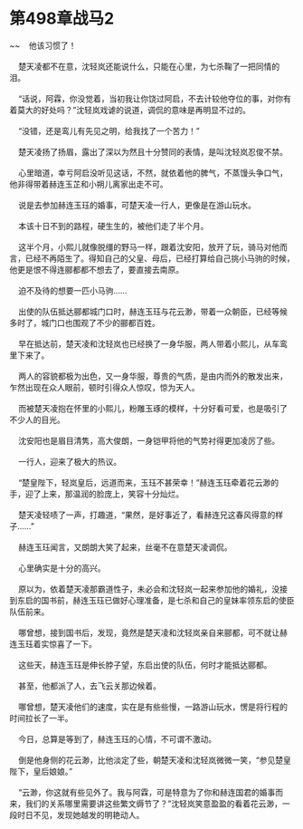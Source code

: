 # 第498章战马2
~~&nbsp;&nbsp;&nbsp;&nbsp;他该习惯了！<br><br>&nbsp;&nbsp;&nbsp;&nbsp;楚天凌都不在意，沈轻岚还能说什么，只能在心里，为七杀鞠了一把同情的泪。<br><br>&nbsp;&nbsp;&nbsp;&nbsp;“话说，阿霖，你没觉着，当初我让你饶过阿启，不去计较他夺位的事，对你有着莫大的好处吗？”沈轻岚戏谑的说道，调侃的意味是再明显不过的。<br><br>&nbsp;&nbsp;&nbsp;&nbsp;“没错，还是鸾儿有先见之明，给我找了一个苦力！”<br><br>&nbsp;&nbsp;&nbsp;&nbsp;楚天凌扬了扬眉，露出了深以为然且十分赞同的表情，是叫沈轻岚忍俊不禁。<br><br>&nbsp;&nbsp;&nbsp;&nbsp;心里暗道，幸亏阿启没听见这话，不然，就依着他的脾气，不蒸馒头争口气，他非得带着赫连玉芷和小朔儿离家出走不可。<br><br>&nbsp;&nbsp;&nbsp;&nbsp;说是去参加赫连玉珏的婚事，可楚天凌一行人，更像是在游山玩水。<br><br>&nbsp;&nbsp;&nbsp;&nbsp;本该十日不到的路程，硬生生的，被他们走了半个月。<br><br>&nbsp;&nbsp;&nbsp;&nbsp;这半个月，小熙儿就像脱缰的野马一样，跟着沈安阳，放开了玩，骑马对他而言，已经不再陌生了。得知自己的父皇、母后，已经打算给自己挑小马驹的时候，他更是恨不得连郦都都不想去了，要直接去南原。<br><br>&nbsp;&nbsp;&nbsp;&nbsp;迫不及待的想要一匹小马驹……<br><br>&nbsp;&nbsp;&nbsp;&nbsp;出使的队伍抵达郦都城门口时，赫连玉珏与花云渺，带着一众朝臣，已经等候多时了，城门口也围观了不少的郦都百姓。<br><br>&nbsp;&nbsp;&nbsp;&nbsp;早在抵达前，楚天凌和沈轻岚也已经换了一身华服，两人带着小熙儿，从车鸾里下来了。<br><br>&nbsp;&nbsp;&nbsp;&nbsp;两人的容貌都极为出色，又一身华服，尊贵的气质，是由内而外的散发出来，乍然出现在众人眼前，顿时引得众人惊叹，惊为天人。<br><br>&nbsp;&nbsp;&nbsp;&nbsp;而被楚天凌抱在怀里的小熙儿，粉雕玉琢的模样，十分好看可爱，也是吸引了不少人的目光。<br><br>&nbsp;&nbsp;&nbsp;&nbsp;沈安阳也是眉目清隽，高大俊朗，一身铠甲将他的气势衬得更加凌厉了些。<br><br>&nbsp;&nbsp;&nbsp;&nbsp;一行人，迎来了极大的热议。<br><br>&nbsp;&nbsp;&nbsp;&nbsp;“楚皇陛下，轻岚皇后，远道而来，玉珏不甚荣幸！”赫连玉珏牵着花云渺的手，迎了上来，那温润的脸庞上，笑容十分灿烂。<br><br>&nbsp;&nbsp;&nbsp;&nbsp;楚天凌轻啧了一声，打趣道，“果然，是好事近了，看赫连兄这春风得意的样子……”<br><br>&nbsp;&nbsp;&nbsp;&nbsp;赫连玉珏闻言，又朗朗大笑了起来，丝毫不在意楚天凌调侃。<br><br>&nbsp;&nbsp;&nbsp;&nbsp;心里确实是十分的高兴。<br><br>&nbsp;&nbsp;&nbsp;&nbsp;原以为，依着楚天凌那霸道性子，未必会和沈轻岚一起来参加他的婚礼，没接到东启的国书前，赫连玉珏已做好心理准备，是七杀和自己的皇妹率领东启的使臣队伍前来。<br><br>&nbsp;&nbsp;&nbsp;&nbsp;哪曾想，接到国书后，发现，竟然是楚天凌和沈轻岚亲自来郦都，可不就让赫连玉珏着实惊喜了一下。<br><br>&nbsp;&nbsp;&nbsp;&nbsp;这些天，赫连玉珏是伸长脖子望，东启出使的队伍，何时才能抵达郦都。<br><br>&nbsp;&nbsp;&nbsp;&nbsp;甚至，他都派了人，去飞云关那边候着。<br><br>&nbsp;&nbsp;&nbsp;&nbsp;哪曾想，楚天凌他们的速度，实在是有些些慢，一路游山玩水，愣是将行程的时间拉长了一半。<br><br>&nbsp;&nbsp;&nbsp;&nbsp;今日，总算是等到了，赫连玉珏的心情，不可谓不激动。<br><br>&nbsp;&nbsp;&nbsp;&nbsp;倒是他身侧的花云渺，比他淡定了些，朝楚天凌和沈轻岚微微一笑，“参见楚皇陛下，皇后娘娘。”<br><br>&nbsp;&nbsp;&nbsp;&nbsp;“云渺，你这就有些见外了。我与阿霖，可是特意为了你和赫连国君的婚事而来，我们的关系哪里需要讲这些繁文缛节了？”沈轻岚笑意盈盈的看着花云渺，一段时日不见，发现她越发的明艳动人。<br><br>
                    

<script>_fwqdsqadxfw()</script>
<div><script>_dfwf1dw();</script></div>
<div><script>_dfwf1agdw();</script></div>
                